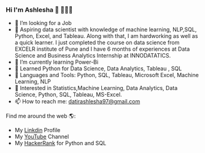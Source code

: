 ### Hi I'm Ashlesha 👋 👩🏾‍💻

<!--
**Ashlesha8421/Ashlesha8421** is a ✨ _special_ ✨ repository because its `README.md` (this file) appears on your GitHub profile.


- 🔭 🔭 I'm Currently Working as a Machine Learning Associate at TEN
- 🌱 I’m currently learning ...
- 👯 I’m looking to collaborate on ...👋 👋🏾 👩🏾‍💻
- 🤔 I’m looking for a Job
- 💬 Ask me about ...
- 📫 How to reach me: ...
- 😄 Pronouns: ...
- ⚡ Fun fact: ... ![image](https://user-images.githubusercontent.com/79134243/143290505-1ef56d15-16cd-4216-ab06-0b1a0334ba02.png)



* 🔭 I'm Currently Working as a Machine Learning Associate at [The Entrepreneurship Network](https://www.entrepreneurshipnetwork.net/), Internship. -->
*  🤔 I’m looking for a Job 
*  🌱 Aspiring data scientist with knowledge of machine learning, NLP,SQL, Python, Excel, and Tableau. Along with that, I am hardworking as well as a quick learner. I just    completed the course on data science from EXCELR institute of Pune and I have 6 months of experiences at Data Science and Business Analytics Internship at INNODATATICS.
*  🌱 I’m currently learning Power-Bi
*  🌱 Learned Python for Data Science, Data Analytics, Tableau , SQL
*  🧰 Languages and Tools: Python, SQL, Tableau, Microsoft Excel, Machine Learning, NLP
*  👀 Interested in Statistics,Machine Learning, Data Analytics, Data Science, Python, SQL, Tableau, MS-Excel.
*  📫 How to reach me: datirashlesha97@gmail.com

Find me around the web 🌎:
* My [Linkdin](https://www.linkedin.com/feed/) Profile
* My [YouTube](https://www.youtube.com/channel/UCdtJ0J3Gen2xcreBcxEXvJg) Channel
* My [HackerRank](https://www.hackerrank.com/dashboard) for Python and SQL
